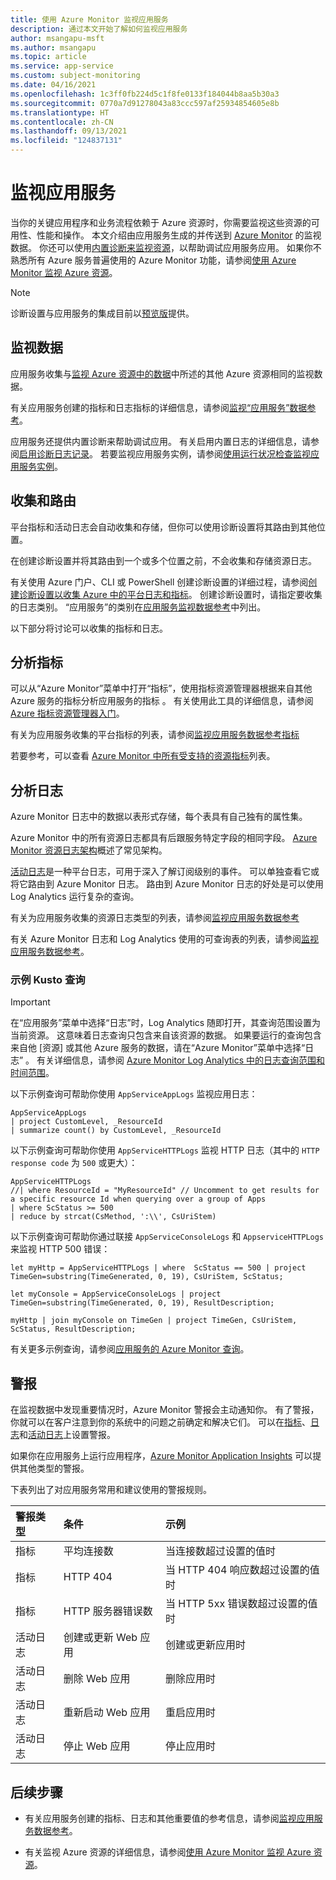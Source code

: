 ```yaml
---
title: 使用 Azure Monitor 监视应用服务
description: 通过本文开始了解如何监视应用服务
author: msangapu-msft
ms.author: msangapu
ms.topic: article
ms.service: app-service
ms.custom: subject-monitoring
ms.date: 04/16/2021
ms.openlocfilehash: 1c3ff0fb224d5c1f8fe0133f184044b8aa5b30a3
ms.sourcegitcommit: 0770a7d91278043a83ccc597af25934854605e8b
ms.translationtype: HT
ms.contentlocale: zh-CN
ms.lasthandoff: 09/13/2021
ms.locfileid: "124837131"
---
```

# <a name="monitoring-app-service"></a>监视应用服务

当你的关键应用程序和业务流程依赖于 Azure 资源时，你需要监视这些资源的可用性、性能和操作。 本文介绍由应用服务生成的并传送到 [Azure Monitor](../azure-monitor/overview.md) 的监视数据。 你还可以使用[内置诊断来监视资源](troubleshoot-diagnostic-logs.md)，以帮助调试应用服务应用。 如果你不熟悉所有 Azure 服务普遍使用的 Azure Monitor 功能，请参阅[使用 Azure Monitor 监视 Azure 资源](../azure-monitor/essentials/monitor-azure-resource.md)。

> [!NOTE]
> 诊断设置与应用服务的集成目前以[预览版](https://aka.ms/appsvcblog-azmon)提供。
>

## <a name="monitoring-data"></a>监视数据 

应用服务收集与[监视 Azure 资源中的数据](../azure-monitor/essentials/monitor-azure-resource.md#monitoring-data)中所述的其他 Azure 资源相同的监视数据。 

有关应用服务创建的指标和日志指标的详细信息，请参阅[监视“应用服务”数据参考](monitor-app-service-reference.md)。

应用服务还提供内置诊断来帮助调试应用。 有关启用内置日志的详细信息，请参阅[启用诊断日志记录](troubleshoot-diagnostic-logs.md)。 若要监视应用服务实例，请参阅[使用运行状况检查监视应用服务实例](monitor-instances-health-check.md)。

## <a name="collection-and-routing"></a>收集和路由

平台指标和活动日志会自动收集和存储，但你可以使用诊断设置将其路由到其他位置。  

在创建诊断设置并将其路由到一个或多个位置之前，不会收集和存储资源日志。

有关使用 Azure 门户、CLI 或 PowerShell 创建诊断设置的详细过程，请参阅[创建诊断设置以收集 Azure 中的平台日志和指标](../azure-monitor/essentials/diagnostic-settings.md)。 创建诊断设置时，请指定要收集的日志类别。 “应用服务”的类别在[应用服务监视数据参考](monitor-app-service-reference.md#resource-logs)中列出。

以下部分将讨论可以收集的指标和日志。

## <a name="analyzing-metrics"></a>分析指标

可以从“Azure Monitor”菜单中打开“指标”，使用指标资源管理器根据来自其他 Azure 服务的指标分析应用服务的指标 。 有关使用此工具的详细信息，请参阅 [Azure 指标资源管理器入门](../azure-monitor/essentials/metrics-getting-started.md)。 

有关为应用服务收集的平台指标的列表，请参阅[监视应用服务数据参考指标](monitor-app-service-reference.md#metrics)  

若要参考，可以查看 [Azure Monitor 中所有受支持的资源指标](../azure-monitor/essentials/metrics-supported.md)列表。

## <a name="analyzing-logs"></a>分析日志

Azure Monitor 日志中的数据以表形式存储，每个表具有自己独有的属性集。  

Azure Monitor 中的所有资源日志都具有后跟服务特定字段的相同字段。 [Azure Monitor 资源日志架构](troubleshoot-diagnostic-logs.md#send-logs-to-azure-monitor-preview)概述了常见架构。

[活动日志](../azure-monitor/essentials/activity-log.md)是一种平台日志，可用于深入了解订阅级别的事件。 可以单独查看它或将它路由到 Azure Monitor 日志。 路由到 Azure Monitor 日志的好处是可以使用 Log Analytics 运行复杂的查询。

有关为应用服务收集的资源日志类型的列表，请参阅[监视应用服务数据参考](monitor-app-service-reference.md#resource-logs)  

有关 Azure Monitor 日志和 Log Analytics 使用的可查询表的列表，请参阅[监视应用服务数据参考](monitor-app-service-reference.md#azure-monitor-logs-tables)。  

### <a name="sample-kusto-queries"></a>示例 Kusto 查询

> [!IMPORTANT]
> 在“应用服务”菜单中选择“日志”时，Log Analytics 随即打开，其查询范围设置为当前资源。 这意味着日志查询只包含来自该资源的数据。 如果要运行的查询包含来自他 [资源] 或其他 Azure 服务的数据，请在“Azure Monitor”菜单中选择“日志” 。 有关详细信息，请参阅 [Azure Monitor Log Analytics 中的日志查询范围和时间范围](/azure/azure-monitor/log-query/scope/)。

以下示例查询可帮助你使用 `AppServiceAppLogs` 监视应用日志：

```Kusto
AppServiceAppLogs 
| project CustomLevel, _ResourceId
| summarize count() by CustomLevel, _ResourceId
```

以下示例查询可帮助你使用 `AppServiceHTTPLogs` 监视 HTTP 日志（其中的 `HTTP response code` 为 `500` 或更大）：

```Kusto
AppServiceHTTPLogs 
//| where ResourceId = "MyResourceId" // Uncomment to get results for a specific resource Id when querying over a group of Apps
| where ScStatus >= 500
| reduce by strcat(CsMethod, ':\\', CsUriStem)
```

以下示例查询可帮助你通过联接 `AppServiceConsoleLogs` 和 `AppserviceHTTPLogs` 来监视 HTTP 500 错误：

```Kusto
let myHttp = AppServiceHTTPLogs | where  ScStatus == 500 | project TimeGen=substring(TimeGenerated, 0, 19), CsUriStem, ScStatus;  

let myConsole = AppServiceConsoleLogs | project TimeGen=substring(TimeGenerated, 0, 19), ResultDescription;

myHttp | join myConsole on TimeGen | project TimeGen, CsUriStem, ScStatus, ResultDescription;   
```

有关更多示例查询，请参阅[应用服务的 Azure Monitor 查询](https://github.com/microsoft/AzureMonitorCommunity/tree/master/Azure%20Services/App%20Services/Queries)。

## <a name="alerts"></a>警报

在监视数据中发现重要情况时，Azure Monitor 警报会主动通知你。 有了警报，你就可以在客户注意到你的系统中的问题之前确定和解决它们。 可以在[指标](../azure-monitor/alerts/alerts-metric-overview.md)、[日志](../azure-monitor/alerts/alerts-unified-log.md)和[活动日志](../azure-monitor/alerts/activity-log-alerts.md)上设置警报。

如果你在应用服务上运行应用程序，[Azure Monitor Application Insights](../azure-monitor/overview.md#application-insights) 可以提供其他类型的警报。

下表列出了对应用服务常用和建议使用的警报规则。

| 警报类型 | 条件 | 示例  |
|:---|:---|:---|
| 指标 | 平均连接数| 当连接数超过设置的值时|
| 指标 | HTTP 404| 当 HTTP 404 响应数超过设置的值时|
| 指标 | HTTP 服务器错误数| 当 HTTP 5xx 错误数超过设置的值时|
| 活动日志 | 创建或更新 Web 应用 | 创建或更新应用时|
| 活动日志 | 删除 Web 应用 | 删除应用时|
| 活动日志 | 重新启动 Web 应用| 重启应用时|
| 活动日志 | 停止 Web 应用| 停止应用时|

## <a name="next-steps"></a>后续步骤

- 有关应用服务创建的指标、日志和其他重要值的参考信息，请参阅[监视应用服务数据参考](monitor-app-service-reference.md)。

- 有关监视 Azure 资源的详细信息，请参阅[使用 Azure Monitor 监视 Azure 资源](../azure-monitor/essentials/monitor-azure-resource.md)。

